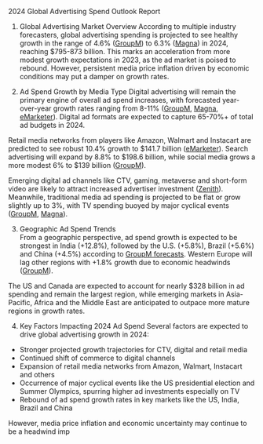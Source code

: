 2024 Global Advertising Spend Outlook Report

1. Global Advertising Market Overview
According to multiple industry forecasters, global advertising spending is projected to see healthy growth in the range of 4.6% ([GroupM](https://www.groupm.com/this-year-next-year-global-mid-year-forecast-update/)) to 6.3% ([Magna](https://magnaglobal.com/magna-advertising-forecasts-june-2022/)) in 2024, reaching $795-873 billion. This marks an acceleration from more modest growth expectations in 2023, as the ad market is poised to rebound. However, persistent media price inflation driven by economic conditions may put a damper on growth rates.

2. Ad Spend Growth by Media Type
Digital advertising will remain the primary engine of overall ad spend increases, with forecasted year-over-year growth rates ranging from 8-11% ([GroupM](https://www.groupm.com/this-year-next-year-global-mid-year-forecast-update/), [Magna](https://magnaglobal.com/magna-global-advertising-forecast-december-2022/), [eMarketer](https://www.insiderintelligence.com/content/worldwide-ad-spending-2023)). Digital ad formats are expected to capture 65-70%+ of total ad budgets in 2024. 

Retail media networks from players like Amazon, Walmart and Instacart are predicted to see robust 10.4% growth to $141.7 billion ([eMarketer](https://www.insiderintelligence.com/content/global-ad-spending-2023)). Search advertising will expand by 8.8% to $198.6 billion, while social media grows a more modest 6% to $139 billion ([GroupM](https://www.groupm.com/this-year-next-year-global-mid-year-forecast-update/)).

Emerging digital ad channels like CTV, gaming, metaverse and short-form video are likely to attract increased advertiser investment ([Zenith](https://www.zenithmedia.com/insights/advertising-expenditure-forecasts-december-2022/)). Meanwhile, traditional media ad spending is projected to be flat or grow slightly up to 3%, with TV spending buoyed by major cyclical events ([GroupM](https://www.groupm.com/this-year-next-year-global-mid-year-forecast-update/), [Magna](https://magnaglobal.com/magna-advertising-forecasts-june-2022/)).

3. Geographic Ad Spend Trends  
From a geographic perspective, ad spend growth is expected to be strongest in India (+12.8%), followed by the U.S. (+5.8%), Brazil (+5.6%) and China (+4.5%) according to [GroupM forecasts](https://www.groupm.com/this-year-next-year-global-mid-year-forecast-update/). Western Europe will lag other regions with +1.8% growth due to economic headwinds ([GroupM](https://www.groupm.com/this-year-next-year-global-mid-year-forecast-update/)). 

The US and Canada are expected to account for nearly $328 billion in ad spending and remain the largest region, while emerging markets in Asia-Pacific, Africa and the Middle East are anticipated to outpace more mature regions in growth rates.

4. Key Factors Impacting 2024 Ad Spend
Several factors are expected to drive global advertising growth in 2024:
- Stronger projected growth trajectories for CTV, digital and retail media 
- Continued shift of commerce to digital channels
- Expansion of retail media networks from Amazon, Walmart, Instacart and others
- Occurrence of major cyclical events like the US presidential election and Summer Olympics, spurring higher ad investments especially on TV
- Rebound of ad spend growth rates in key markets like the US, India, Brazil and China

However, media price inflation and economic uncertainty may continue to be a headwind imp